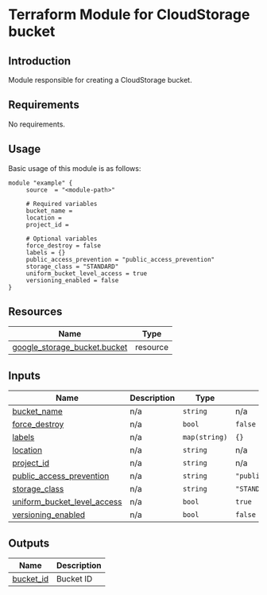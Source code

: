 # Terraform Module for CloudStorage bucket

## Introduction

Module responsible for creating a CloudStorage bucket.

<!-- BEGIN_AUTOMATED_TF_DOCS_BLOCK -->
## Requirements

No requirements.
## Usage
Basic usage of this module is as follows:
```hcl
module "example" {
	 source  = "<module-path>"

	 # Required variables
	 bucket_name = 
	 location = 
	 project_id = 

	 # Optional variables
	 force_destroy = false
	 labels = {}
	 public_access_prevention = "public_access_prevention"
	 storage_class = "STANDARD"
	 uniform_bucket_level_access = true
	 versioning_enabled = false
}
```
## Resources

| Name | Type |
|------|------|
| [google_storage_bucket.bucket](https://registry.terraform.io/providers/hashicorp/google/latest/docs/resources/storage_bucket) | resource |
## Inputs

| Name | Description | Type | Default | Required |
|------|-------------|------|---------|:--------:|
| <a name="input_bucket_name"></a> [bucket\_name](#input\_bucket\_name) | n/a | `string` | n/a | yes |
| <a name="input_force_destroy"></a> [force\_destroy](#input\_force\_destroy) | n/a | `bool` | `false` | no |
| <a name="input_labels"></a> [labels](#input\_labels) | n/a | `map(string)` | `{}` | no |
| <a name="input_location"></a> [location](#input\_location) | n/a | `string` | n/a | yes |
| <a name="input_project_id"></a> [project\_id](#input\_project\_id) | n/a | `string` | n/a | yes |
| <a name="input_public_access_prevention"></a> [public\_access\_prevention](#input\_public\_access\_prevention) | n/a | `string` | `"public_access_prevention"` | no |
| <a name="input_storage_class"></a> [storage\_class](#input\_storage\_class) | n/a | `string` | `"STANDARD"` | no |
| <a name="input_uniform_bucket_level_access"></a> [uniform\_bucket\_level\_access](#input\_uniform\_bucket\_level\_access) | n/a | `bool` | `true` | no |
| <a name="input_versioning_enabled"></a> [versioning\_enabled](#input\_versioning\_enabled) | n/a | `bool` | `false` | no |
## Outputs

| Name | Description |
|------|-------------|
| <a name="output_bucket_id"></a> [bucket\_id](#output\_bucket\_id) | Bucket ID |
<!-- END_AUTOMATED_TF_DOCS_BLOCK -->